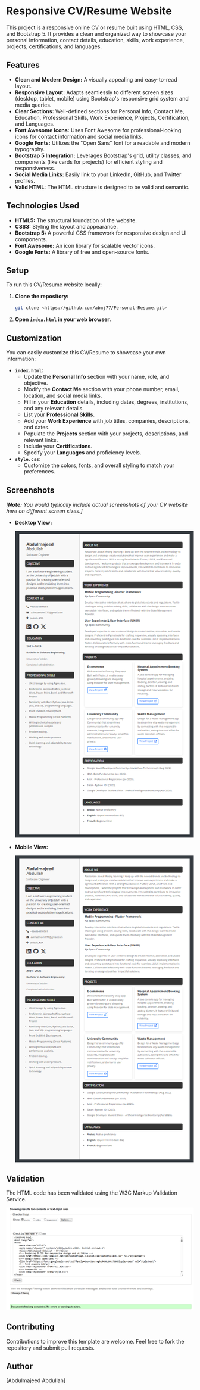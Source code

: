 # Responsive CV/Resume Website

This project is a responsive online CV or resume built using HTML, CSS, and Bootstrap 5. It provides a clean and organized way to showcase your personal information, contact details, education, skills, work experience, projects, certifications, and languages.

## Features

* **Clean and Modern Design:** A visually appealing and easy-to-read layout.
* **Responsive Layout:** Adapts seamlessly to different screen sizes (desktop, tablet, mobile) using Bootstrap's responsive grid system and media queries.
* **Clear Sections:** Well-defined sections for Personal Info, Contact Me, Education, Professional Skills, Work Experience, Projects, Certification, and Languages.
* **Font Awesome Icons:** Uses Font Awesome for professional-looking icons for contact information and social media links.
* **Google Fonts:** Utilizes the "Open Sans" font for a readable and modern typography.
* **Bootstrap 5 Integration:** Leverages Bootstrap's grid, utility classes, and components (like cards for projects) for efficient styling and responsiveness.
* **Social Media Links:** Easily link to your LinkedIn, GitHub, and Twitter profiles.
* **Valid HTML:** The HTML structure is designed to be valid and semantic.

## Technologies Used

* **HTML5:** The structural foundation of the website.
* **CSS3:** Styling the layout and appearance.
* **Bootstrap 5:** A powerful CSS framework for responsive design and UI components.
* **Font Awesome:** An icon library for scalable vector icons.
* **Google Fonts:** A library of free and open-source fonts.

## Setup

To run this CV/Resume website locally:

1.  **Clone the repository:**
    ```bash
    git clone <https://github.com/abmj77/Personal-Resume.git>
    ```
2.  **Open `index.html` in your web browser.**

## Customization

You can easily customize this CV/Resume to showcase your own information:

* **`index.html`:**
    * Update the **Personal Info** section with your name, role, and objective.
    * Modify the **Contact Me** section with your phone number, email, location, and social media links.
    * Fill in your **Education** details, including dates, degrees, institutions, and any relevant details.
    * List your **Professional Skills**.
    * Add your **Work Experience** with job titles, companies, descriptions, and dates.
    * Populate the **Projects** section with your projects, descriptions, and relevant links.
    * Include your **Certifications**.
    * Specify your **Languages** and proficiency levels.
* **`style.css`:**
    * Customize the colors, fonts, and overall styling to match your preferences.

## Screenshots

_[**Note:** You would typically include actual screenshots of your CV website here on different screen sizes.]_

* **Desktop View:**
  
    ![Desktop Screenshot](desktop-size.png)

  
* **Mobile View:**
  
    ![Mobile Screenshot](desktop-size.png)

## Validation

The HTML code has been validated using the W3C Markup Validation Service.


![HTML Validation Screenshot](html-validation.png)

## Contributing

Contributions to improve this template are welcome. Feel free to fork the repository and submit pull requests.

## Author

[Abdulmajeed Abdullah]
